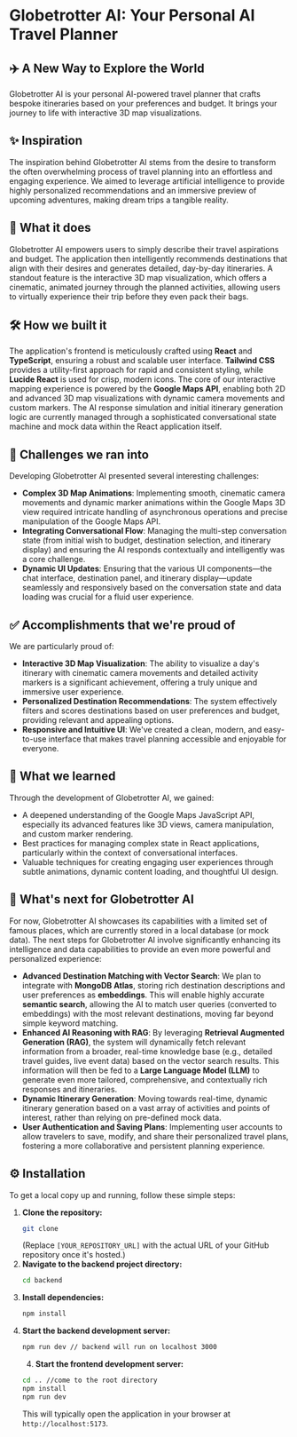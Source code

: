 # Globetrotter AI: Your Personal AI Travel Planner

## ✈️ A New Way to Explore the World

Globetrotter AI is your personal AI-powered travel planner that crafts bespoke itineraries based on your preferences and budget. It brings your journey to life with interactive 3D map visualizations.

## ✨ Inspiration

The inspiration behind Globetrotter AI stems from the desire to transform the often overwhelming process of travel planning into an effortless and engaging experience. We aimed to leverage artificial intelligence to provide highly personalized recommendations and an immersive preview of upcoming adventures, making dream trips a tangible reality.

## 🚀 What it does

Globetrotter AI empowers users to simply describe their travel aspirations and budget. The application then intelligently recommends destinations that align with their desires and generates detailed, day-by-day itineraries. A standout feature is the interactive 3D map visualization, which offers a cinematic, animated journey through the planned activities, allowing users to virtually experience their trip before they even pack their bags.

## 🛠️ How we built it

The application's frontend is meticulously crafted using **React** and **TypeScript**, ensuring a robust and scalable user interface. **Tailwind CSS** provides a utility-first approach for rapid and consistent styling, while **Lucide React** is used for crisp, modern icons. The core of our interactive mapping experience is powered by the **Google Maps API**, enabling both 2D and advanced 3D map visualizations with dynamic camera movements and custom markers. The AI response simulation and initial itinerary generation logic are currently managed through a sophisticated conversational state machine and mock data within the React application itself.

## 🚧 Challenges we ran into

Developing Globetrotter AI presented several interesting challenges:

*   **Complex 3D Map Animations**: Implementing smooth, cinematic camera movements and dynamic marker animations within the Google Maps 3D view required intricate handling of asynchronous operations and precise manipulation of the Google Maps API.
*   **Integrating Conversational Flow**: Managing the multi-step conversation state (from initial wish to budget, destination selection, and itinerary display) and ensuring the AI responds contextually and intelligently was a core challenge.
*   **Dynamic UI Updates**: Ensuring that the various UI components—the chat interface, destination panel, and itinerary display—update seamlessly and responsively based on the conversation state and data loading was crucial for a fluid user experience.

## ✅ Accomplishments that we're proud of

We are particularly proud of:

*   **Interactive 3D Map Visualization**: The ability to visualize a day's itinerary with cinematic camera movements and detailed activity markers is a significant achievement, offering a truly unique and immersive user experience.
*   **Personalized Destination Recommendations**: The system effectively filters and scores destinations based on user preferences and budget, providing relevant and appealing options.
*   **Responsive and Intuitive UI**: We've created a clean, modern, and easy-to-use interface that makes travel planning accessible and enjoyable for everyone.

## 🧠 What we learned

Through the development of Globetrotter AI, we gained:

*   A deepened understanding of the Google Maps JavaScript API, especially its advanced features like 3D views, camera manipulation, and custom marker rendering.
*   Best practices for managing complex state in React applications, particularly within the context of conversational interfaces.
*   Valuable techniques for creating engaging user experiences through subtle animations, dynamic content loading, and thoughtful UI design.

## 🔮 What's next for Globetrotter AI

For now, Globetrotter AI showcases its capabilities with a limited set of famous places, which are currently stored in a local database (or mock data). The next steps for Globetrotter AI involve significantly enhancing its intelligence and data capabilities to provide an even more powerful and personalized experience:

*   **Advanced Destination Matching with Vector Search**: We plan to integrate with **MongoDB Atlas**, storing rich destination descriptions and user preferences as **embeddings**. This will enable highly accurate **semantic search**, allowing the AI to match user queries (converted to embeddings) with the most relevant destinations, moving far beyond simple keyword matching.
*   **Enhanced AI Reasoning with RAG**: By leveraging **Retrieval Augmented Generation (RAG)**, the system will dynamically fetch relevant information from a broader, real-time knowledge base (e.g., detailed travel guides, live event data) based on the vector search results. This information will then be fed to a **Large Language Model (LLM)** to generate even more tailored, comprehensive, and contextually rich responses and itineraries.
*   **Dynamic Itinerary Generation**: Moving towards real-time, dynamic itinerary generation based on a vast array of activities and points of interest, rather than relying on pre-defined mock data.
*   **User Authentication and Saving Plans**: Implementing user accounts to allow travelers to save, modify, and share their personalized travel plans, fostering a more collaborative and persistent planning experience.
## ⚙️ Installation

To get a local copy up and running, follow these simple steps:

1.  **Clone the repository:**
    ```bash
    git clone 
    ```
    (Replace `[YOUR_REPOSITORY_URL]` with the actual URL of your GitHub repository once it's hosted.)
2.  **Navigate to the backend project directory:**
    ```bash
    cd backend
    ```
3.  **Install dependencies:**
    ```bash
    npm install
    ```
4.  **Start the backend development server:**
    ```bash
    npm run dev // backend will run on localhost 3000
    ```
    4.  **Start the frontend development server:**
    ```bash
    cd .. //come to the root directory
    npm install
    npm run dev
    ```
    This will typically open the application in your browser at `http://localhost:5173`.


